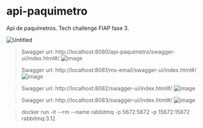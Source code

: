 # api-paquimetro
Api de paquímetros. Tech challenge FIAP fase 3.

![Untitled](https://github.com/Daniel-Nascimentt/api-paquimetro/assets/65513073/44ae10b3-f65b-4b78-baa4-44500d0915ea)

> Swagger url: http://localhost:8080/api-paquimetro/swagger-ui/index.html#/
![image](https://github.com/Daniel-Nascimentt/api-paquimetro/assets/65513073/5537c5c2-b33a-4a73-8146-7bf04f4a35ed)

> Swagger url: http://localhost:8081/ms-email/swagger-ui/index.html#/
![image](https://github.com/Daniel-Nascimentt/api-paquimetro/assets/65513073/50ee6702-1076-496e-a3f9-cf3d3b339840)

> Swagger url: http://localhost:8082/swagger-ui/index.html#/
![image](https://github.com/Daniel-Nascimentt/api-paquimetro/assets/65513073/d92398f2-a064-4adf-998e-517174e39e15)

> Swagger url: http://localhost:8083/swagger-ui/index.html#/
![image](https://github.com/Daniel-Nascimentt/api-paquimetro/assets/65513073/5960fdc2-255e-43bb-b2e2-e480dd77f782)


> docker run -it --rm --name rabbitmq -p 5672:5672 -p 15672:15672 rabbitmq:3.12
